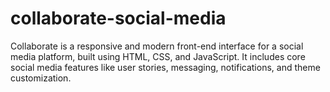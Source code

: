 # collaborate-social-media
Collaborate is a responsive and modern front-end interface for a social media platform, built using HTML, CSS, and JavaScript. It includes core social media features like user stories, messaging, notifications, and theme customization. 
